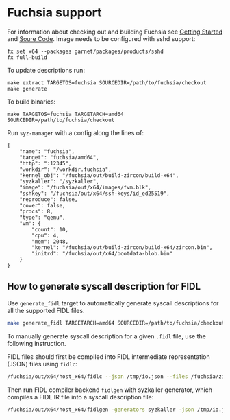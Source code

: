 # Fuchsia support

For information about checking out and building Fuchsia see
[Getting Started](https://fuchsia.googlesource.com/docs/+/master/getting_started.md)
and [Soure Code](https://fuchsia.googlesource.com/docs/+/master/development/source_code/README.md).
Image needs to be configured with sshd support:
```
fx set x64 --packages garnet/packages/products/sshd
fx full-build
```

To update descriptions run:
```
make extract TARGETOS=fuchsia SOURCEDIR=/path/to/fuchsia/checkout
make generate
```

To build binaries:
```
make TARGETOS=fuchsia TARGETARCH=amd64 SOURCEDIR=/path/to/fuchsia/checkout
```

Run `syz-manager` with a config along the lines of:
```
{
	"name": "fuchsia",
	"target": "fuchsia/amd64",
	"http": ":12345",
	"workdir": "/workdir.fuchsia",
	"kernel_obj": "/fuchsia/out/build-zircon/build-x64",
	"syzkaller": "/syzkaller",
	"image": "/fuchsia/out/x64/images/fvm.blk",
	"sshkey": "/fuchsia/out/x64/ssh-keys/id_ed25519",
	"reproduce": false,
	"cover": false,
	"procs": 8,
	"type": "qemu",
	"vm": {
		"count": 10,
		"cpu": 4,
		"mem": 2048,
		"kernel": "/fuchsia/out/build-zircon/build-x64/zircon.bin",
		"initrd": "/fuchsia/out/x64/bootdata-blob.bin"
	}
}
```


## How to generate syscall description for FIDL

Use `generate_fidl` target to automatically generate syscall descriptions for all the supported FIDL files.

```bash
make generate_fidl TARGETARCH=amd64 SOURCEDIR=/path/to/fuchsia/checkout
```

To manually generate syscall description for a given `.fidl` file, use the following instruction.

FIDL files should first be compiled into FIDL intermediate representation (JSON) files using `fidlc`:

```bash
/fuchsia/out/x64/host_x64/fidlc --json /tmp/io.json --files /fuchsia/zircon/system/fidl/fuchsia-io/io.fidl
```

Then run FIDL compiler backend `fidlgen` with syzkaller generator, which compiles a FIDL IR file into a syscall description file:

```bash
/fuchsia/out/x64/host_x64/fidlgen -generators syzkaller -json /tmp/io.json -output-base fidl_io -include-base fidl_io
```
